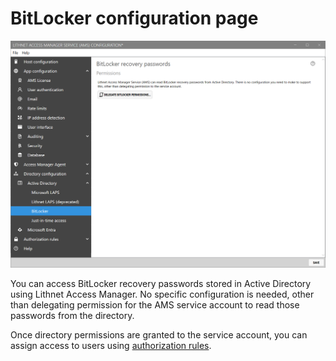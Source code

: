 # BitLocker configuration page

![](../../images/ui-page-directory-configuration-active-directory-bitlocker.png)

You can access BitLocker recovery passwords stored in Active Directory using Lithnet Access Manager. No specific configuration is needed, other than delegating permission for the AMS service account to read those passwords from the directory.

Once directory permissions are granted to the service account, you can assign access to users using [authorization rules](computer-authorization-rules-page.md).
